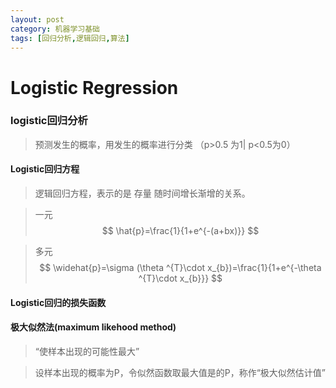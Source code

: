 ```yaml
---
layout: post
category: 机器学习基础
tags: [回归分析,逻辑回归,算法]
---
```


Logistic Regression
===============

### logistic回归分析

> 预测发生的概率，用发生的概率进行分类 （p>0.5 为1| p<0.5为0）

#### Logistic回归方程

> 逻辑回归方程，表示的是 存量 随时间增长渐增的关系。

> 一元
$$
	\hat{p}=\frac{1}{1+e^{-(a+bx)}}
$$

> 多元
$$
\widehat{p}=\sigma (\theta ^{T}\cdot x_{b})=\frac{1}{1+e^{-\theta ^{T}\cdot x_{b}}}
$$

#### Logistic回归的损失函数

#### 极大似然法(maximum likehood method)

> “使样本出现的可能性最大”

> 设样本出现的概率为P，令似然函数取最大值是的P，称作“极大似然估计值”


